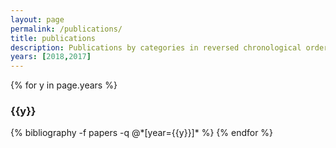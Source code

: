 ```yaml
---
layout: page
permalink: /publications/
title: publications
description: Publications by categories in reversed chronological order. Generated by jekyll-scholar.
years: [2018,2017]
---
```


{% for y in page.years %}
  <h3 class="year">{{y}}</h3>
  {% bibliography -f papers -q @*[year={{y}}]* %}
{% endfor %}
